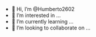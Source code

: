 - 👋 Hi, I’m @Humberto2602
- 👀 I’m interested in ...
- 🌱 I’m currently learning ...
- 💞️ I’m looking to collaborate on ...


<!---
N°1   prueba

EJERCICIO 1
Instalación del ambiente
El presente ejercicio busca realizar la instalación del ambiente para el desarrollo del trabajo práctico. A
continuación se listará una serie de aplicaciones a instalar
1. Instalar el IDE Visual Studio Code: Un IDE (Entorno de desarrollo integrado), es una aplicación que
nos brinda facilidades al momento de generar código. Dentro de Pro Contacto utilizamos Visual Studio
Code para los proyectos relacionados a aplicaciones web y móviles. El mismo permite trabajar con
varios lenguajes tales como: HTML, CSS, C#, Javascript, APEX (NodeJS, Angular, IONIC, React,
Typescript, etc).
2. Instalar GIT y GIT Bash: Git es una aplicación utilizada para el control de versionado de código. En
otras palabras, es una suerte de “disco” en donde se guardarán los distintos files que componen
nuestra aplicación (ejemplo: index.html, estilos.css, etc). La gran ventaja de GIT es que al momento de
subir una versión nueva de un archivo, genera un “backup” de la versión anterior para poder ser
restaurado cuando se desee. Además, el código se encuentra en la “nube”, por lo que puede ser
accedido y descargado desde cualquier lugar que tenga acceso a internet.

Se procedio a la instalación de:
1. Instalación de IDE Visual Studio Code.
2. Instalar GIT y GIT Bash.

Ejerecicio N° 2
Las siguientes preguntas están orientadas a la comprensión del protocolo HTTP. Son agnósticas al lenguaje de
programación, la idea es comprender los conceptos del estándar:

1. ¿Qué es un servidor HTTP?
ES un protoclo que nos permite enviar la solicitud de información de  un sitio web  al servidor y viceversa este envia 
la respuesta del servidoe al buscardor con la información solicitada.

2. ¿Qué son los verbos HTTP? Mencionar los más conocidos
Los verbos HTTP permiten comunicar al servidor lo que se quiere realizar con un recurso bajo una URL.Estos verbos indican qué acción queremos realizar sobre el servidor 
 Los verbos  más importates de HTTP (especialmente para hacer aplicaciones REST) son POST, GET, PUT, DELETE y HEAD.

3. ¿Qué es un request y un response en una comunicación HTTP? ¿Qué son los headers?
El Respons es el mesaje de respuesta que envia el servidor ante la solicitud de un cliente.
El Request es la solicitud que envia el cliente al servidor

Un Headres se encatga de enviar información acerca del servidor, navegador del cliente y la pagina web solicitada, los headres son la parte central de los Http.

4. ¿Qué es un queryString? (En el contexto de una url)

Es la parte de una URL que contiene los datos que deben pasar a aplicaciones web como los programas CGI.

5. ¿Qué es el responseCode? ¿Qué significado tiene los posibles valores devueltos?
Los codigos de respuesta nos indican si se ha completado satisfactoriamnete  una solictud HTTP.
Entre las mas recurrentes tenemos:
404 Not Found El servidor no pudo encontrar el contenido solicitado. Este código de respuesta es uno de los más conocidos  en la web.

Entre los valores devueltos estan:
Respuestas informativas ( 100– 199),
Respuestas satisfactorias ( 200- 299),
Redirecciones ( 300– 399),
Errores de los clientes ( 400- 499),
y errores de los servidores ( 500- 599) 

6. ¿Cómo se envía la data en un Get y cómo en un POST?

Con el método GET, los datos que se envían al servidor se escriben en la misma dirección URL, el metodo Post en cambia viaja a través  del cuerpo
Http request

7. ¿Qué verbo http utiliza el navegador cuando accedemos a una página?


8. Explicar brevemente qué son las estructuras de datos JSON y XML dando ejemplo de
estructuras posibles.

Json :El formato JSON se utiliza para estructurar datos en forma de texto y permite el intercambio de información entre aplicaciones de manera sencilla,
liviana y rápida.
ejemplo:  {
  "nombre":"Jonh",
  "profesion":"vendedor",
  "edad":48,
  "nivel": "junior"
  }
  
XML: Es un lenguaje que permite compartir datos entre sistemas. Se escribe en ficheros de texto plano, que pueden ser fácilmente procesables por cualquier 
lenguaje de programación y además pueden ser fácilmente transferibles a través de cualquier red de datos.
ejemplo:
<deporte>
  <jugador>leonel Messi</jugador>
  <posicion>delantero</posicion>
  </deporte>

  9. Explicar brevemente el estándar SOAP
 Es un protocolo estándar que define cómo dos objetos en diferentes procesos pueden comunicarse por medio de intercambio de datos XML

10. Explicar brevemente el estándar REST Full


11. ¿Qué son los headers en un request? ¿Para qué se utiliza el key Content-type en un header?


Ejercicio N°4


Usuario: hwcybernet@curious-hawk-8blhtf.com  Clave Kaicha2602.  
https://trailblazer.me/id/jhflores
noreply@salesforce.com
Dom 6/3/2022 10:25 AM
Your Contacts import is complete. Here are your results:

Contacts Created: 20
Contacts Updated: 0
Contacts Ignored: 0 (We ignored updates that we couldn't match to an existing record.)
Contacts Failed:  0 (We couldn't import these due to errors.)
Contacts Rejected:  0 (We rejected duplicate rows.)

Processed job information for imported Contacts: https://curious-hawk-8blhtf-dev-ed.my.salesforce.com/7508c000006uEnHAAU?fromEmail=1
[contacts_to_import - contacts_to_import (1).csv](https://github.com/Humberto2602/Humberto2602/files/8193445/contacts_to_import.-.contacts_to_import.1.csv)

![Data import wizar1](https://user-images.githubusercontent.com/100371913/156941219-c9138645-b858-4c69-ad51-34108a5d5208.png)
![Data import wizar2](https://user-images.githubusercontent.com/100371913/156941220-02be4ad5-d152-4e08-be34-9262d8f38470.png)
![Data import wizar3](https://user-images.githubusercontent.com/100371913/156941221-9dcb055a-195d-4707-b3b6-b55a0fc615e4.png)
![Data import wizar4](https://user-images.githubusercontent.com/100371913/156941223-b6d2f31a-f827-49e6-af91-43b89f35492c.png)
![Data import wizar 5](https://user-images.githubusercontent.com/100371913/156941246-7639199f-bae1-48ef-a2a8-f790a380c26f.png)
![Data import wizar 6](https://user-images.githubusercontent.com/100371913/156941248-9aa3597d-d5ba-4e8f-a782-8a576b13315a.png)
![Data import wizar 7](https://user-images.githubusercontent.com/100371913/156941250-828e91fa-61a8-4c8b-a62c-b14fa40dadfe.png)
![Data import wizar 8](https://user-images.githubusercontent.com/100371913/156941251-bac5046f-4164-461d-91cf-95d8fcad6e1a.png)
![Data import wizar 9](https://user-images.githubusercontent.com/100371913/156941252-53150ee5-5478-43a3-b6e3-2560e05f0de5.png)
![Data import wizar10](https://user-images.githubusercontent.com/100371913/156941263-41aa0fd5-fdc1-42f3-85fa-37687db4949a.png)

Ejercicio N°5
Explicar que son conceptualmente, qué datos almacenan en forma estándar y cómo se relacionan el resto
(algunos no se relacionan entre sí) cada uno de los siguientes objetos de Salesforce.

1) Lead :    Es un potencial cliente que demuestra interes en un producto o servicio ofrecido por la empresa.
             Datos que se almacenan de manera standard:
             First name ,Last name,  Phone, Email, Company.

2) Account:  Son compañias con las cuales se realizan negocios.
             Datos que se almacenan:
             Account name, Parent Account, Phone, Industry,Web site.

3) Contact:   Es la persona o personas  con las cuales se gestiona el proceso de negociación, en ocasiones es el representante legal, 
un gerente o el dueño de la compañia, será la  persona encraga de los procesos de evaluación de adquisición del producto o servicio.
              Datos que se almacenan:
              First name ,Last name,  Account name, Phone, Email, Company.

4) Opportunity:Es el proceso de negociación, los acuerdos que se realizan entre el cliente y proveedor.
               Datos que se almacenan:
               Opportunity name, Account name, Close date, Amount,Probability.

5) Product:    Es el servicio ó bien que se ofrece al cliente. 
               Datos que se almacenan:
							 Product name, Product family, Product code,Product currency.	

6) Price book: Es una lista de productos ó servicios asociados a precios.     
               Datos que se almacenan:
							 Price book name, Description.
 
7) Quote:      Es el proceso de distribución de los lead, casos o tareas dentro de la organización.
               Datos que se almacenan:
							 Quote name, Oppotunity name.

8) Asset:      Es un producto que fue adquirido o instalado, realizando un seguimiento  se puede ver la cronologia de compra, mantenimieto o servicio adquirido. 
               Datos que se almacenan:
							 Asset name, Account; Contact, Product,Purchase date. 
9) Article:    Son nuestra documentación sobre procesos.   
               Datos que se almacenan:
							 Article name, Description; Owner name.
Ejercicio N°6

A. ¿Qué es Salesforce?

Salesforce es el CRM (Customer Relationship Management) número 1 en el mundo, permite registrar y ayudar con el trato con el cliente desde el primer contacto. Cuenta con distintas nubes: Sales Cloud, Service Cloud, Marketing Cloud entre otras especialidades. 

B. ¿Qué es Sales Cloud?

Sales Cloud, como su nombre lo dice es la nube de ventas de Salesforce el CRM, con objetos estándar como: Candidatos, Cuentas, Contactos y Oportunidades. Permite centralizar la información del cliente desde que es un prospecto hasta que se convierte en una oportunidad de venta, cubriendo clientes B2C y B2B.

C. ¿Qué es Service Cloud?

Service Cloud es parte del ecosistema de Salesforce, dedicada a la atención del cliente y soporte y así garantizar el éxito del mismo. 

D. ¿Qué es Health Cloud?

Health Cloud es la plataforma de Salesforce creada para el mundo de TI salud, combinando las mejores prácticas del CRM personalizado para crear y mejorar el relacionamiento médico-paciente. 

E. ¿Qué es Marketing Cloud?

Salesforce Marketing Cloud es la nube dedicada al equipo de marketing permitiendo crear campañas y crear o mejorar las relaciones con los clientes. 


Funcionalidades de Salesforce

A. ¿Qué es un Record Type?
 
Los Record Types en Salesforce, permiten diferenciar formularios, procesos comerciales, campos, incluso distintos tipos de valores en campos de selección. 

B. ¿Qué es un Report Type?

En un Report Type se crean las relaciones entre objetos, principales y secundarios, se define cuáles campos se pueden visualizar. Los registros que se podrán ver en el informe sólo son aquellos que cumplan con los criterios definidos en el report type. 



C. ¿Qué es un Page Layout?

Un Page Layout es un formulario en Salesforce, allí se definen los campos que se mostrarán, si son obligatorios o no, los botones, y la organización de los mismos.

D. ¿Qué es un Compact Layout?

Un Compact Layout contiene los campos claves, o los más relevantes para la organización o el proceso, estos aparecen en las aplicaciones móviles, Lighting Experience o en integraciones. 

E. ¿Qué es un Perfil?

Un perfil, es un conjunto de permisos y configuraciones que se otorgan a usuarios o grupo de usuarios. Entonces, el perfil va a determinar cómo se relaciona con los campos y objetos dentro de Salesforce. 

F. ¿Qué es un Rol?

Los roles determinan la visibilidad de los datos dentro de Salesforce, se pueden crear jerarquías que nos permiten guardar los datos. Por ejemplo: los ejecutivos de cuenta no pueden visualizar los datos de sus compañeros con el mismo rol, pero el gerente comercial puede ver los datos de ambos. 

G. ¿Qué es un Validation Rule?

Las reglas de validación son fórmulas o expresiones, que involucran 1 o más campos, que tienen como finalidad validar que los criterios requeridos se cumplan, si se cumplen el resultado es “True” y si no “False”, si el resultado es el último se envía un mensaje de error. 

H. ¿Qué diferencia hay entre una relación Master Detail y Lookup?

Un Master Detail es la relación entre padre e hijo, si el padre se elimina también el hijo y un lookup es una relación de búsqueda. 

Para determinar la diferencia entre un Master Detail y un Lookup, mejor preguntarnos, ¿cuándo deberíamos usar uno u otro? 

Usemos Master Detail cuando necesitemos crear campos maestros que usen: SUM, AVG, MIN de los hijos. Solo se pueden crear 2 Master Details por objeto y si un objeto es hijo, no puede ser el padre de otro. 

I. ¿Qué es un Sandbox?

Una Sandbox, como su traducción indica, es una caja de arena, donde podemos crear configuraciones y así no realizar cambios en producción directamente. 


J. ¿Qué es un ChangeSet?

Un ChangeSet es un conjunto de cambios, podemos traspasar los cambios realizados entre las Sandboxes y producción, hay cambios entrantes y salientes, antes de realizar los cambios definitivos podemos verificar si hay errores. 

K. ¿Para qué sirve el import Wizard de Salesforce?

Permite importar registro a objetos personalizados y estándares en Salesforce. 


L. ¿Para qué sirve la funcionalidad Web to Lead?

El Web to Lead, permite generar un código, que se inserta en una página web y crear un formulario, así poder dirigir los candidatos que se generen a Salesforce. 

M. ¿Para qué sirve la funcionalidad Web to Case?

El Web to Case, permite generar un código, que se inserta en una página web y crear un formulario, así poder dirigir los casos que se generen a Salesforce. 

N. ¿Para qué sirve la funcionalidad Omnichannel?

El Omnicanal permite a Salesforce tener diferentes canales de comunicación para la atención con el cliente, puede ser usado desde Sales o Service Cloud, le permite creación de casos o redirigir conversaciones a través de la consola a los agentes de servicios. 

O. ¿Para qué sirve la funcionalidad Chatter?

El chatter es un Chat dentro de salesforce, que le permite a los usuarios tener conversaciones entre ellos, o en la página del chatter o en registros específicos. Por ejemplo, podría tener una conversación sobre una oportunidad y poder impulsar la negociación, sin tener que usar correos electrónicos. 

Conceptos generales

A. ¿Qué significa SaaS?

SaaS significa Software as a Service, es decir el proveer de servicios en la nube, provee de actualizaciones y mantiene el software, sin que el cliente deba preocuparse. 

B. ¿Salesforce es Saas?

Sí, Salesforce es un Saas, provee a sus usuarios de mantenimiento y resguardo de los datos, también actualizaciones automáticas. 


C. ¿Qué significa que una solución sea Cloud?

Significa que no se encuentra en una servidor local, sino que se encuentra en la nube. 

D. ¿Qué significa que una solución sea On-Premise?

Se refiere a la instalación de un software dentro de un servidor en las instalaciones de una organización. 

E. ¿Qué es un pipeline de ventas?

Es el embudo de ventas, basado en las etapas o estrategias de ventas,por lo que puede saber lo que hace el vendedor durante todo el proceso de ventas. 

F. ¿Qué es un funnel de ventas?

Un funnel de ventas permite determinar la tasa de conversión del vendedor, a diferencia del pipeline que se basa en el proceso, el funnel se trata de números. 

G. ¿Qué significa Customer Experience?

La experiencia del cliente se basa en cualquier interacción del cliente con la organización y los sentimientos que le generan, un cliente incluso podría completar la venta y aún así no haberse sentido bien y no volver a comprar. 

H. ¿Qué significa omnicanalidad?

Es una estrategía de ventas, que permite al cliente comunicarse desde cualquier canal: email, SMS, RRSS, etc. La misma estrategía comunicacional debe ser usada en todos los canales, ya que los clientes pueden ir de un canal a otro, por ejemplo la web puede deribar a una red social o viceversa. 

I. ¿Qué significa que un negocio sea B2B?¿Qué significa que un negocio sea B2C?¿Qué es un KPI?

B2B: son empresas que venden a otras empresas, por ejemplo la relación de ventas entre un productor y un distribuidor o un distribuidor un comerciante minorista. 

B2C: empresas que se dedican a la atención al cliente final, como el retail. 

KPI: Son indicadores claves o medidor de desempeño, esta definición se da con las metas. 

J. ¿Qué es una API y en qué se diferencia de una Rest API?

API: sus siglas en inglés: application programming interface, es un software intermediario entre aplicaciones. 

K. ¿Qué es un Proceso Batch?
Es un procesamiento por lotes, y se ejecutan sin que el usuario haga nada. 

L. ¿Qué es Kanban?

Un Kanban es un método de gestión, se implementa a través de un tablero de eficacia, permite a los equipos visualizar sus flujos y carga de trabajo. 

M. ¿Qué es un ERP?

Un ERP es un sistema dedicado a automatizar y ayudar los procesos empresariales: Finanzas, administración, ventas

N. ¿Salesforce es un ERP?

No, Salesforce es un CRM. Salesforce registra la relación con el cliente. 






